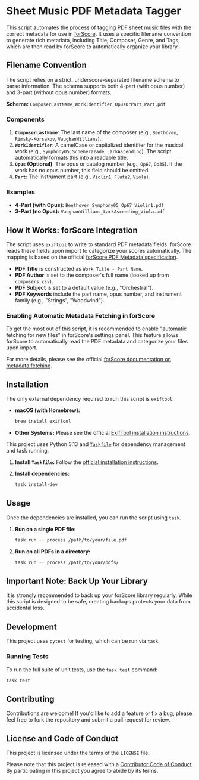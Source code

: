 # Sheet Music PDF Metadata Tagger

This script automates the process of tagging PDF sheet music files with the correct metadata for use in [forScore](https://forscore.co/). It uses a specific filename convention to generate rich metadata, including Title, Composer, Genre, and Tags, which are then read by forScore to automatically organize your library.

## Filename Convention

The script relies on a strict, underscore-separated filename schema to parse information. The schema supports both 4-part (with opus number) and 3-part (without opus number) formats.

**Schema:** `ComposerLastName_WorkIdentifier_OpusOrPart_Part.pdf`

### Components

1.  **`ComposerLastName`**: The last name of the composer (e.g., `Beethoven`, `Rimsky-Korsakov`, `VaughanWilliams`).
2.  **`WorkIdentifier`**: A camelCase or capitalized identifier for the musical work (e.g., `Symphony05`, `Scheherazade`, `LarkAscending`). The script automatically formats this into a readable title.
3.  **`Opus` (Optional)**: The opus or catalog number (e.g., `Op67`, `Op35`). If the work has no opus number, this field should be omitted.
4.  **`Part`**: The instrument part (e.g., `Violin1`, `Flute2`, `Viola`).

### Examples

-   **4-Part (with Opus):** `Beethoven_Symphony05_Op67_Violin1.pdf`
-   **3-Part (no Opus):** `VaughanWilliams_LarkAscending_Viola.pdf`

## How it Works: forScore Integration

The script uses `exiftool` to write to standard PDF metadata fields. forScore reads these fields upon import to categorize your scores automatically. The mapping is based on the official [forScore PDF Metadata specification](https://forscore.co/developers-pdf-metadata/).

-   **PDF Title** is constructed as `Work Title - Part Name`.
-   **PDF Author** is set to the composer's full name (looked up from `composers.csv`).
-   **PDF Subject** is set to a default value (e.g., "Orchestral").
-   **PDF Keywords** include the part name, opus number, and instrument family (e.g., "Strings", "Woodwind").

### Enabling Automatic Metadata Fetching in forScore

To get the most out of this script, it is recommended to enable "automatic fetching for new files" in forScore's settings panel. This feature allows forScore to automatically read the PDF metadata and categorize your files upon import.

For more details, please see the official [forScore documentation on metadata fetching](https://forscore.co/kb/fetching-pdf-metadata/).

## Installation

The only external dependency required to run this script is `exiftool`.

- **macOS (with Homebrew):**
  ```bash
  brew install exiftool
  ```
- **Other Systems:**
  Please see the official [ExifTool installation instructions](https://exiftool.org/install.html).

This project uses Python 3.13 and [`Taskfile`](https://taskfile.dev/) for dependency management and task running.

1.  **Install `Taskfile`:**
    Follow the [official installation instructions](https://taskfile.dev/installation/).

2.  **Install dependencies:**
    ```bash
    task install-dev
    ```

## Usage

Once the dependencies are installed, you can run the script using `task`.

1.  **Run on a single PDF file:**
    ```bash
    task run -- process /path/to/your/file.pdf
    ```
2.  **Run on all PDFs in a directory:**
    ```bash
    task run -- process /path/to/your/pdfs/
    ```

## Important Note: Back Up Your Library

It is strongly recommended to back up your forScore library regularly. While this script is designed to be safe, creating backups protects your data from accidental loss.

## Development

This project uses `pytest` for testing, which can be run via `task`.

### Running Tests

To run the full suite of unit tests, use the `task test` command:

```bash
task test
```

## Contributing

Contributions are welcome! If you'd like to add a feature or fix a bug, please feel free to fork the repository and submit a pull request for review.

## License and Code of Conduct

This project is licensed under the terms of the `LICENSE` file.

Please note that this project is released with a [Contributor Code of Conduct](CODE_OF_CONDUCT.md). By participating in this project you agree to abide by its terms.
